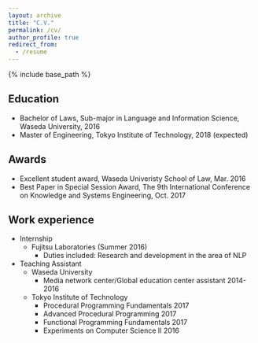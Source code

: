 ```yaml
---
layout: archive
title: "C.V."
permalink: /cv/
author_profile: true
redirect_from:
  - /resume
---
```


{% include base_path %}

## Education
* Bachelor of Laws, Sub-major in Language and Information Science, Waseda University, 2016
* Master of Engineering, Tokyo Institute of Technology, 2018 (expected)
<!--* Ph.D. in Engineering, Tokyo Institute of Technology, 2021 (expected)-->

## Awards
* Excellent student award, Waseda Univeristy School of Law, Mar. 2016
* Best Paper in Special Session Award, The 9th International Conference on Knowledge and Systems Engineering, Oct. 2017

## Work experience
* Internship
  * Fujitsu Laboratories (Summer 2016)
    * Duties included: Research and development in the area of NLP
* Teaching Assistant
  * Waseda University
    * Media network center/Global education center assistant 2014-2016
  * Tokyo Institute of Technology
    * Procedural Programming Fundamentals 2017
    * Advanced Procedural Programming 2017
    * Functional Programming Fundamentals 2017
    * Experiments on Computer Science II 2016


<!-- 
Talks
======
  <ul>{% for post in site.talks %}
    {% include archive-single-talk-cv.html %}
  {% endfor %}</ul>
  
Teaching
======
  <ul>{% for post in site.teaching %}
    {% include archive-single-cv.html %}
  {% endfor %}</ul>
  
Service and leadership
======
* Currently signed in to 43 different slack teams
-->
